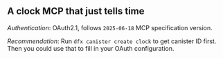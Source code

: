 ## **A clock MCP that just tells time**

*Authentication*: OAuth2.1, follows `2025-06-18` MCP specification version. 

*Recommendation*: Run `dfx canister create clock` to get canister ID first. Then you could use that to fill in your OAuth configuration. 